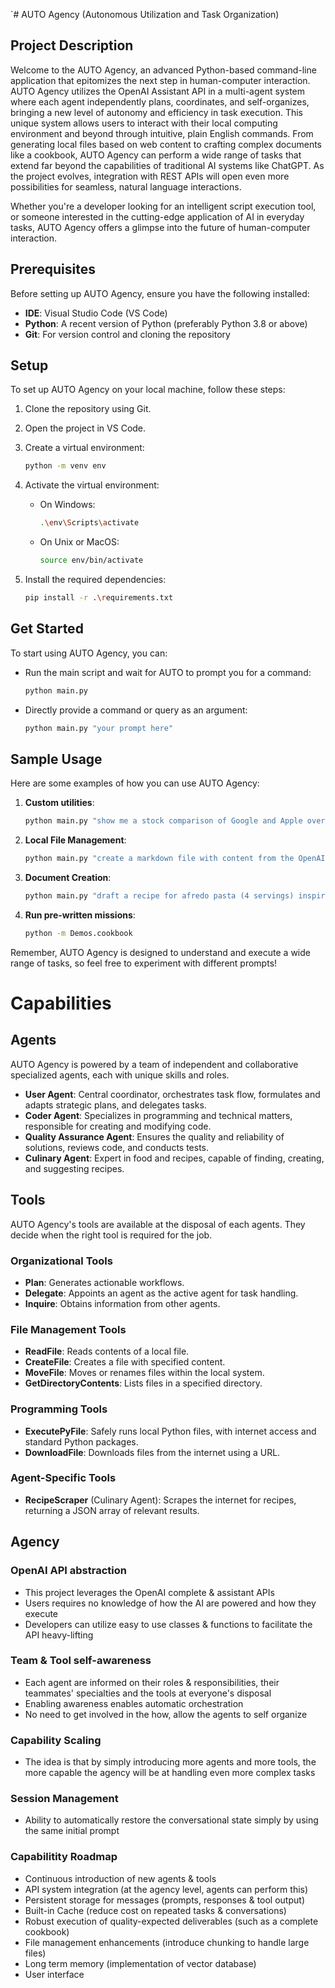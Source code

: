 `# AUTO Agency (Autonomous Utilization and Task Organization)

## Project Description

Welcome to the AUTO Agency, an advanced Python-based command-line application that epitomizes the next step in human-computer interaction. AUTO Agency utilizes the OpenAI Assistant API in a multi-agent system where each agent independently plans, coordinates, and self-organizes, bringing a new level of autonomy and efficiency in task execution.
This unique system allows users to interact with their local computing environment and beyond through intuitive, plain English commands. From generating local files based on web content to crafting complex documents like a cookbook, AUTO Agency can perform a wide range of tasks that extend far beyond the capabilities of traditional AI systems like ChatGPT. As the project evolves, integration with REST APIs will open even more possibilities for seamless, natural language interactions.

Whether you're a developer looking for an intelligent script execution tool, or someone interested in the cutting-edge application of AI in everyday tasks, AUTO Agency offers a glimpse into the future of human-computer interaction.

## Prerequisites

Before setting up AUTO Agency, ensure you have the following installed:

- **IDE**: Visual Studio Code (VS Code)
- **Python**: A recent version of Python (preferably Python 3.8 or above)
- **Git**: For version control and cloning the repository

## Setup

To set up AUTO Agency on your local machine, follow these steps:

1. Clone the repository using Git.
2. Open the project in VS Code.
3. Create a virtual environment:

   ```bash
   python -m venv env
   ```

4. Activate the virtual environment:

   - On Windows:

     ```bash
     .\env\Scripts\activate
     ```

   - On Unix or MacOS:

     ```bash
     source env/bin/activate
     ```

5. Install the required dependencies:

   ```bash
   pip install -r .\requirements.txt
   ```

## Get Started

To start using AUTO Agency, you can:

- Run the main script and wait for AUTO to prompt you for a command:

  ```bash
  python main.py
  ```

- Directly provide a command or query as an argument:

  ```bash
  python main.py "your prompt here"
  ```

## Sample Usage

Here are some examples of how you can use AUTO Agency:

1. **Custom utilities**:
   
   ```bash
   python main.py "show me a stock comparison of Google and Apple over the past week"
   ```

2. **Local File Management**:
   
   ```bash
   python main.py "create a markdown file with content from the OpenAI Wikipedia page"
   ```

3. **Document Creation**:
   
   ```bash
   python main.py "draft a recipe for afredo pasta (4 servings) inspired by real recipes"
   ```

4. **Run pre-written missions**:
   ```bash
   python -m Demos.cookbook
   ```

Remember, AUTO Agency is designed to understand and execute a wide range of tasks, so feel free to experiment with different prompts!

# Capabilities

## Agents

AUTO Agency is powered by a team of independent and collaborative specialized agents, each with unique skills and roles.

- **User Agent**: Central coordinator, orchestrates task flow, formulates and adapts strategic plans, and delegates tasks.
- **Coder Agent**: Specializes in programming and technical matters, responsible for creating and modifying code.
- **Quality Assurance Agent**: Ensures the quality and reliability of solutions, reviews code, and conducts tests.
- **Culinary Agent**: Expert in food and recipes, capable of finding, creating, and suggesting recipes.

## Tools

AUTO Agency's tools are available at the disposal of each agents. They decide when the right tool is required for the job.

### Organizational Tools
- **Plan**: Generates actionable workflows.
- **Delegate**: Appoints an agent as the active agent for task handling.
- **Inquire**: Obtains information from other agents.

### File Management Tools
- **ReadFile**: Reads contents of a local file.
- **CreateFile**: Creates a file with specified content.
- **MoveFile**: Moves or renames files within the local system.
- **GetDirectoryContents**: Lists files in a specified directory.

### Programming Tools
- **ExecutePyFile**: Safely runs local Python files, with internet access and standard Python packages.
- **DownloadFile**: Downloads files from the internet using a URL.

### Agent-Specific Tools
- **RecipeScraper** (Culinary Agent): Scrapes the internet for recipes, returning a JSON array of relevant results.

## Agency

### OpenAI API abstraction
- This project leverages the OpenAI complete & assistant APIs
- Users requires no knowledge of how the AI are powered and how they execute
- Developers can utilize easy to use classes & functions to facilitate the API heavy-lifting

### Team & Tool self-awareness
- Each agent are informed on their roles & responsibilities, their teammates' specialties and the tools at everyone's disposal
- Enabling awareness enables automatic orchestration
- No need to get involved in the how, allow the agents to self organize

### Capability Scaling
- The idea is that by simply introducing more agents and more tools, the more capable the agency will be at handling even more complex tasks

### Session Management
- Ability to automatically restore the conversational state simply by using the same initial prompt

### Capabilitity Roadmap
- Continuous introduction of new agents & tools
- API system integration (at the agency level, agents can perform this)
- Persistent storage for messages (prompts, responses & tool output)
- Built-in Cache (reduce cost on repeated tasks & conversations)
- Robust execution of quality-expected deliverables (such as a complete cookbook)
- File management enhancements (introduce chunking to handle large files)
- Long term memory (implementation of vector database)
- User interface